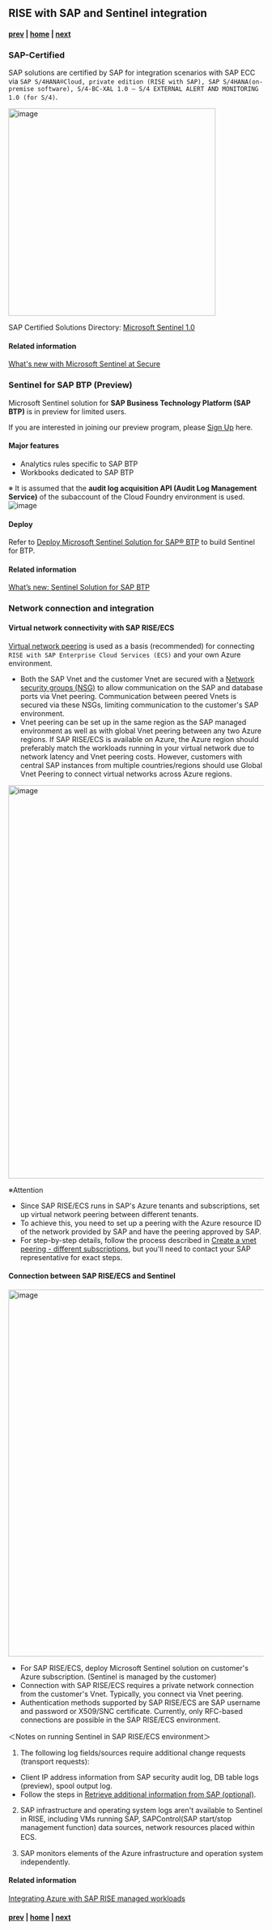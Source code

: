 ## RISE with SAP and Sentinel integration
#### [prev](./Scenarios.md) | [home](./introduction.md)  | [next](./HanaAuditConfig.md)
### SAP-Certified

SAP solutions are certified by SAP for integration scenarios with SAP ECC via `SAP S/4HANA®Cloud, private edition (RISE with SAP), SAP S/4HANA(on-premise software), S/4-BC-XAL 1.0 ‒ S/4 EXTERNAL ALERT AND MONITORING 1.0 (for S/4)`.

<img width="409" alt="image" src="https://user-images.githubusercontent.com/57655797/230809063-8d8b7c85-f624-4169-bbea-d2a08cce94bd.png">

SAP Certified Solutions Directory: [Microsoft Sentinel 1.0](https://www.sap.com/dmc/exp/2013_09_adpd/enEN/#/solutions?id=s:33db1376-91ae-4f36-a435-aafa892a88d8)

#### Related information

[What's new with Microsoft Sentinel at Secure](https://techcommunity.microsoft.com/t5/microsoft-sentinel-blog/what-s-new-with-microsoft-sentinel-at-secure/ba-p/3780900)

### Sentinel for SAP BTP (Preview)

Microsoft Sentinel solution for **SAP Business Technology Platform (SAP BTP)** is in preview for limited users.

If you are interested in joining our preview program, please [Sign Up](https://forms.office.com/pages/responsepage.aspx?id=DQSIkWdsW0yxEjajBLZtrQAAAAAAAAAAAAYAAI_bnbFUMFNKRVlLQVhGV0tFM1NHVTVKUVFRRk5MSi4u) here.

#### Major features

- Analytics rules specific to SAP BTP
- Workbooks dedicated to SAP BTP

※ It is assumed that the **audit log acquisition API (Audit Log Management Service)** of the subaccount of the Cloud Foundry environment is used.
![image](https://github.com/Azure/FTALive-Sessions/assets/57655797/6d693b82-0a39-403d-90fe-18cd4180c74f)


#### Deploy

Refer to [Deploy Microsoft Sentinel Solution for SAP® BTP](https://learn.microsoft.com/en-us/azure/sentinel/sap/deploy-sap-btp-solution) to build Sentinel for BTP.

#### Related information

[What’s new: Sentinel Solution for SAP BTP](https://techcommunity.microsoft.com/t5/microsoft-sentinel-blog/what-s-new-sentinel-solution-for-sap-btp/ba-p/3780794)

### Network connection and integration

#### Virtual network connectivity with SAP RISE/ECS

[Virtual network peering](https://learn.microsoft.com/en-us/azure/virtual-network/virtual-network-peering-overview) is used as a basis (recommended) for connecting `RISE with SAP Enterprise Cloud Services (ECS)` and your own Azure environment.

- Both the SAP Vnet and the customer Vnet are secured with a [Network security groups (NSG)](https://learn.microsoft.com/en-us/azure/virtual-network/network-security-groups-overview) to allow communication on the SAP and database ports via Vnet peering. Communication between peered Vnets is secured via these NSGs, limiting communication to the customer's SAP environment.
- Vnet peering can be set up in the same region as the SAP managed environment as well as with global Vnet peering between any two Azure regions. If SAP RISE/ECS is available on Azure, the Azure region should preferably match the workloads running in your virtual network due to network latency and Vnet peering costs. However, customers with central SAP instances from multiple countries/regions should use Global Vnet Peering to connect virtual networks across Azure regions.

<img width="775" alt="image" src="https://user-images.githubusercontent.com/57655797/231385822-1183d949-5240-4a1b-85af-1fad890744f8.png">

※Attention
- Since SAP RISE/ECS runs in SAP's Azure tenants and subscriptions, set up virtual network peering between different tenants.
- To achieve this, you need to set up a peering with the Azure resource ID of the network provided by SAP and have the peering approved by SAP.
- For step-by-step details, follow the process described in [Create a vnet peering - different subscriptions](https://learn.microsoft.com/en-us/azure/virtual-network/create-peering-different-subscriptions?tabs=create-peering-portal), but you'll need to contact your SAP representative for exact steps.

#### Connection between SAP RISE/ECS and Sentinel

<img width="723" alt="image" src="https://user-images.githubusercontent.com/57655797/231384345-f616da27-171c-4cbf-b323-9b5e38e52beb.png">

- For SAP RISE/ECS, deploy Microsoft Sentinel solution on customer's Azure subscription. (Sentinel is managed by the customer)
- Connection with SAP RISE/ECS requires a private network connection from the customer's Vnet. Typically, you connect via Vnet peering.
- Authentication methods supported by SAP RISE/ECS are SAP username and password or X509/SNC certificate. Currently, only RFC-based connections are possible in the SAP RISE/ECS environment.

＜Notes on running Sentinel in SAP RISE/ECS environment＞

1. The following log fields/sources require additional change requests (transport requests):
  - Client IP address information from SAP security audit log, DB table logs (preview), spool output log.
  - Follow the steps in [Retrieve additional information from SAP (optional)](https://learn.microsoft.com/en-us/azure/sentinel/sap/prerequisites-for-deploying-sap-continuous-threat-monitoring).

2. SAP infrastructure and operating system logs aren't available to Sentinel in RISE, including VMs running SAP, SAPControl(SAP start/stop management function) data sources, network resources placed within ECS.　　　　　　　

3. SAP monitors elements of the Azure infrastructure and operation system independently.

#### Related information

[Integrating Azure with SAP RISE managed workloads](https://learn.microsoft.com/en-us/azure/sap/workloads/rise-integration#microsoft-sentinel-with-sap-rise)
</br>
#### [prev](./Scenarios.md) | [home](./introduction.md)  | [next](./HanaAuditConfig.md)
